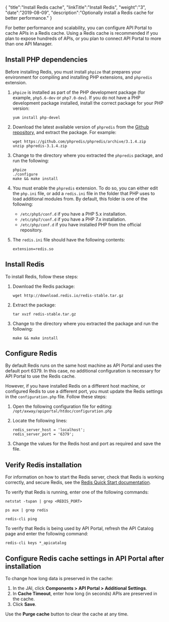 {
    "title":"Install Redis cache",
    "linkTitle":"Install Redis",
    "weight":"3",
    "date":"2019-08-09",
    "description":"Optionally install a Redis cache for better performance."
}

For better performance and scalability, you can configure API Portal to cache APIs in a Redis cache. Using a Redis cache is recommended if you plan to expose hundreds of APIs, or you plan to connect API Portal to more than one API Manager.

## Install PHP dependencies

Before installing Redis, you must install `phpize` that prepares your environment for compiling and installing PHP extensions, and `phpredis` extension.

1. `phpize` is installed as part of the PHP development package (for example, `php5.6-dev` or `php7.0-dev`). If you do not have a PHP development package installed, install the correct package for your PHP version:

    ```
    yum install php-devel
    ```

2. Download the latest available version of `phpredis` from the [Github repository](https://github.com/phpredis/phpredis), and extract the package. For example:

    ```
    wget https://github.com/phpredis/phpredis/archive/3.1.4.zip
    unzip phpredis-3.1.4.zip
    ```

3. Change to the directory where you extracted the `phpredis` package, and run the following:

    ```
    phpize
    ./configure
    make && make install
    ```

4. You must enable the `phpredis` extension. To do so, you can either edit the `php.ini` file, or add a `redis.ini` file in the folder that PHP uses to load additional modules from. By default, this folder is one of the following:

    * `/etc/php5/conf.d` if you have a PHP 5.x installation.
    * `/etc/php7/conf.d` if you have a PHP 7.x installation.
    * `/etc/php/conf.d` if you have installed PHP from the official repository.

5. The `redis.ini` file should have the following contents:

    ```
    extension=redis.so
    ```

## Install Redis

To install Redis, follow these steps:

1. Download the Redis package:

    ```
    wget http://download.redis.io/redis-stable.tar.gz
    ```

2. Extract the package:

    ```
    tar xvzf redis-stable.tar.gz
    ```

3. Change to the directory where you extracted the package and run the following:

    ```
    make && make install
    ```

## Configure Redis

By default Redis runs on the same host machine as API Portal and uses the default port 6379. In this case, no additional configuration is necessary for API Portal to use the Redis cache.

However, if you have installed Redis on a different host machine, or configured Redis to use a different port, you must update the Redis settings in the `configuration.php` file. Follow these steps:

1. Open the following configuration file for editing: `/opt/axway/apiportal/htdoc/configuration.php`

2. Locate the following lines:

    ```
    redis_server_host = 'localhost';
    redis_server_port = '6379';
    ```

3. Change the values for the Redis host and port as required and save the file.

## Verify Redis installation

For information on how to start the Redis server, check that Redis is working correctly, and secure Redis, see the [Redis Quick Start documentation](https://redis.io/topics/quickstart).

To verify that Redis is running, enter one of the following commands:

```
netstat -tupan | grep <REDIS_PORT>
```

```
ps aux | grep redis
```

```
redis-cli ping
```

To verify that Redis is being used by API Portal, refresh the API Catalog page and enter the following command:

```
redis-cli keys *_apicatalog
```

## Configure Redis cache settings in API Portal after installation

To change how long data is preserved in the cache:

1. In the JAI, click **Components > API Portal > Additional Settings**.
2. In **Cache Timeout**, enter how long (in seconds) APIs are preserved in the cache.
3. Click **Save**.

Use the **Purge cache** button to clear the cache at any time.
